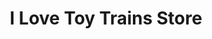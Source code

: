 ---
title: "I Love Toy Trains Store"
url: /michigan-city/i-love-toy-trains-store/
shop: Modellbau
---